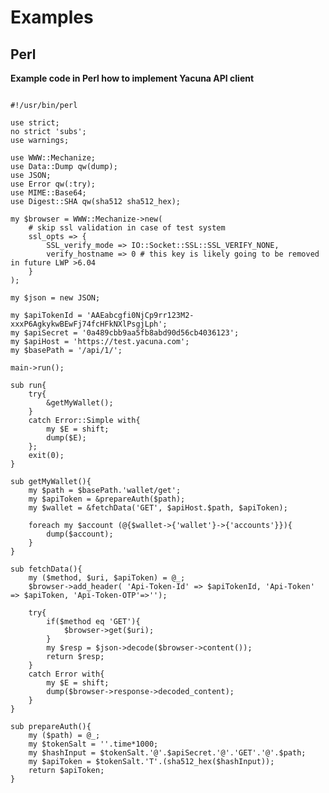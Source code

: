 # Examples 
## Perl

<strong>Example code in Perl how to implement Yacuna API client</strong>
<pre class="prettyprint language-perl">
<code>
#!/usr/bin/perl

use strict;
no strict 'subs';
use warnings;

use WWW::Mechanize;
use Data::Dump qw(dump);
use JSON;
use Error qw(:try);
use MIME::Base64;
use Digest::SHA qw(sha512 sha512_hex);

my $browser = WWW::Mechanize->new(
	# skip ssl validation in case of test system
	ssl_opts => {
		SSL_verify_mode => IO::Socket::SSL::SSL_VERIFY_NONE,
		verify_hostname => 0 # this key is likely going to be removed in future LWP >6.04
	}
);

my $json = new JSON;

my $apiTokenId = 'AAEabcgfi0NjCp9rr123M2-xxxP6AgkykwBEwFj74fcHFkNXlPsgjLph';
my $apiSecret = '0a489cbb9aa5fb8abd90d56cb4036123';
my $apiHost = 'https://test.yacuna.com';
my $basePath = '/api/1/';

main->run();

sub run{
	try{
		&getMyWallet();
	}
	catch Error::Simple with{
		my $E = shift;
		dump($E);
	};
	exit(0);
}

sub getMyWallet(){
	my $path = $basePath.'wallet/get';
	my $apiToken = &prepareAuth($path);
	my $wallet = &fetchData('GET', $apiHost.$path, $apiToken);

	foreach my $account (@{$wallet->{'wallet'}->{'accounts'}}){
		dump($account);
	}
}

sub fetchData(){
	my ($method, $uri, $apiToken) = @_;
	$browser->add_header( 'Api-Token-Id' => $apiTokenId, 'Api-Token' => $apiToken, 'Api-Token-OTP'=>'');

	try{
		if($method eq 'GET'){
			$browser->get($uri);
		}
		my $resp = $json->decode($browser->content());
		return $resp;
	}
	catch Error with{
		my $E = shift;
		dump($browser->response->decoded_content);
	}
}

sub prepareAuth(){
	my ($path) = @_;
	my $tokenSalt = ''.time*1000;
	my $hashInput = $tokenSalt.'@'.$apiSecret.'@'.'GET'.'@'.$path;
	my $apiToken = $tokenSalt.'T'.(sha512_hex($hashInput));
	return $apiToken;
}
</code>
</pre>

